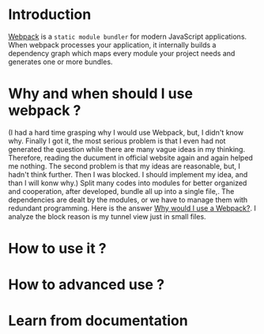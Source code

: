 # Introduction

[Webpack](https://webpack.js.org/) is a `static module bundler` for modern JavaScript applications.  When webpack processes your application, it internally builds a dependency graph which maps every module your project needs and generates one or more bundles.

# Why and when should I use webpack ?
(I had a hard time grasping why I would use Webpack, but, I didn't know why. 
Finally I got it, the most serious problem is that I even had not generated the question while there are many vague ideas in my thinking. Therefore, reading the ducument in official website again and again helped me nothing.
The second problem is that my ideas are reasonable, but, I hadn't think further. Then I was blocked. I should implement my idea, and than I will konw why.)
Split many codes into modules for better organized and cooperation, after developed, bundle all up into a single file,. The dependencies are dealt by the modules, or we have to manage them with redundant programming. Here is the answer [Why would I use a Webpack?](http://tinselcity.net/whys/packers). I analyze the block reason is my tunnel view just in small files.

# How to use it ?

# How to advanced use ? 

# Learn from documentation
